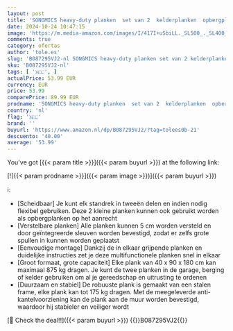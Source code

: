 ```yaml
---
layout: post
title: 'SONGMICS heavy-duty planken  set van 2  kelderplanken  opbergplanken  40 x 90 x 180 cm  planken met stalen frame  elk belastbaar tot 875 kg  5 verstelbare planken  zilver GLR040E02'
date: 2024-10-24 10:47:15
image: 'https://m.media-amazon.com/images/I/417I+uSbiLL._SL500_._SL400_.jpg'
comments: true
category: ofertas
author: 'tole.es'
slug: 'B087295VJ2-nl SONGMICS heavy-duty planken set van 2 kelderplanken...'
sku: 'B087295VJ2-nl'
tags: [ '🇳🇱', ]
actualPrice: 53.99 EUR
currency: EUR
price: 53.99
comparePrice: 89.99 EUR
prodname: 'SONGMICS heavy-duty planken  set van 2  kelderplanken  opbergplanken  40 x 90 x 180 cm  planken met stalen frame  elk belastbaar tot 875 kg  5 verstelbare planken  zilver GLR040E02'
country: 'nl'
flag: '🇳🇱'
brand: ''
buyurl: 'https://www.amazon.nl/dp/B087295VJ2/?tag=tolees0b-21'
descuento: '40.00'
average: '53.99'
---
```


You've got [{{< param title >}}]({{< param buyurl >}}) at the following link:

[![{{< param prodname >}}]({{< param image >}})]({{< param buyurl >}})

ℹ️:

- [Scheidbaar] Je kunt elk standrek in tweeën delen en indien nodig flexibel gebruiken. Deze 2 kleine planken kunnen ook gebruikt worden als opbergplanken op het aanrecht
- [Verstelbare planken] Alle planken kunnen 5 cm worden versteld en door geïntegreerde sleuven worden bevestigd, zodat er zelfs grote spullen in kunnen worden geplaatst
- [Eenvoudige montage] Dankzij de in elkaar grijpende planken en duidelijke instructies zet je deze multifunctionele planken snel in elkaar
- [Groot formaat, grote capaciteit] Elke plank van 40 x 90 x 180 cm kan maximaal 875 kg dragen. Je kunt de twee planken in de garage, berging of kelder gebruiken om al je gereedschap en uitrusting te ordenen
- [Duurzaam en stabiel] De robuuste plank is gemaakt van een stalen frame, elke plank kan tot 175 kg dragen. Met de meegeleverde anti-kantelvoorziening kan de plank aan de muur worden bevestigd, waardoor hij stabieler en veiliger wordt

[🛒 Check the deal!!]({{< param buyurl >}})
{{<world>}}B087295VJ2{{</world>}}
